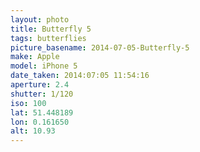 ```yaml
---
layout: photo
title: Butterfly 5
tags: butterflies
picture_basename: 2014-07-05-Butterfly-5
make: Apple
model: iPhone 5
date_taken: 2014:07:05 11:54:16
aperture: 2.4
shutter: 1/120
iso: 100
lat: 51.448189
lon: 0.161650
alt: 10.93
---
```



